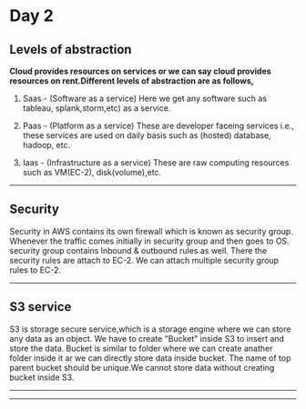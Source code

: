 # Day 2

## Levels of abstraction  
  
  **Cloud provides resources on services or we can
    say cloud provides resources on rent.Different levels of abstraction are as follows,** 

1. Saas - (Software as a service) 
        Here we get any software such as tableau, splank,storm,etc) as a service.

2. Paas - (Platform as a service)
        These are developer faceing services i.e., these services are used on daily basis such as (hosted) database, 
hadoop, etc.

3. Iaas - (Infrastructure as a service)
        These are raw computing resources such as VM(EC-2), disk(volume),etc.
---
## Security

Security in AWS contains its own firewall which is known as security group. Whenever the traffic comes initially in
security group and then goes to OS.
security group contains Inbound & outbound rules as well. There the security rules are attach to EC-2. We can attach 
multiple security group rules to EC-2.

---
## S3 service

S3 is storage secure service,which is a storage engine where we can store any data as an object. We have to create 
"Bucket" inside S3 to insert and store the data. Bucket is similar to folder where we can create anather folder inside 
it ar we can directly store data inside bucket. 
The name of top parent bucket should be unique.We cannot store data without creating bucket inside S3.

---
---
